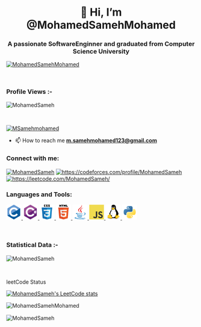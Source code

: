 <h1 align="center">👋 Hi, I’m @MohamedSamehMohamed</h1>
<h3 align="center">A passionate SoftwareEnginner and graduated from Computer Science University</h3>


<p align="left"> <a href="https://github.com/ryo-ma/github-profile-trophy">
  <img src="https://github-profile-trophy.vercel.app/?username=MohamedSamehMohamed" alt="MohamedSamehMohamed" />
  </a> 
</p>

<br>

<p align="right"> <h3>Profile Views :-</h3> 
<img src="https://komarev.com/ghpvc/?username=MohamedSamehMohamed&label=Profile%20views&color=0e75b6&style=flat" alt="MohamedSameh" /> 
  </p>

<br>

<p align="left"> <a href="https://twitter.com/MSamehmohamed" target="blank"><img src="https://img.shields.io/twitter/follow/MSamehmohamed?logo=twitter&style=for-the-badge" alt="MSamehmohamed" /></a> </p>


- 📫 How to reach me **m.samehmohamed123@gmail.com**

<h3 align="left">Connect with me:</h3>
<p align="left">
<a href="https://www.linkedin.com/in/mohamedsamehmohamed/" target="blank">
  <img align="center" src="https://raw.githubusercontent.com/rahuldkjain/github-profile-readme-generator/master/src/images/icons/Social/linked-in-alt.svg" alt="MohamedSameh" height="30" width="40" /></a>
<a href="https://codeforces.com/profile/MohamedSameh" target="blank"><img align="center" src="https://raw.githubusercontent.com/rahuldkjain/github-profile-readme-generator/master/src/images/icons/Social/codeforces.svg" alt="https://codeforces.com/profile/MohamedSameh" height="30" width="40" /></a>
<a href="https://leetcode.com/MohamedSameh/" target="blank"><img align="center" src="https://raw.githubusercontent.com/rahuldkjain/github-profile-readme-generator/master/src/images/icons/Social/leet-code.svg" alt="https://leetcode.com/MohamedSameh/" height="30" width="40" /></a>

</p>

<h3 align="left">Languages and Tools:</h3>
<p align="left"> 
  
  <a href="https://www.cprogramming.com/" target="_blank" rel="noreferrer"> 
  <img src="https://raw.githubusercontent.com/devicons/devicon/master/icons/c/c-original.svg" alt="c" width="40" height="40"/> </a> 
 
  <a href="https://www.w3schools.com/cs/" target="_blank" rel="noreferrer"> 
    <img src="https://raw.githubusercontent.com/devicons/devicon/master/icons/csharp/csharp-original.svg" alt="csharp" width="40" height="40"/> </a> 
 
  <a href="https://www.w3schools.com/css/" target="_blank" rel="noreferrer"> 
    <img src="https://raw.githubusercontent.com/devicons/devicon/master/icons/css3/css3-original-wordmark.svg" alt="css3" width="40" height="40"/> </a> 
 
  <a href="https://www.w3.org/html/" target="_blank" rel="noreferrer"> 
    <img src="https://raw.githubusercontent.com/devicons/devicon/master/icons/html5/html5-original-wordmark.svg" alt="html5" width="40" height="40"/> </a> 
  
  <a href="https://www.java.com" target="_blank" rel="noreferrer"> 
    <img src="https://raw.githubusercontent.com/devicons/devicon/master/icons/java/java-original.svg" alt="java" width="40" height="40"/> </a> 
  
  <a href="https://developer.mozilla.org/en-US/docs/Web/JavaScript" target="_blank" rel="noreferrer"> 
    <img src="https://raw.githubusercontent.com/devicons/devicon/master/icons/javascript/javascript-original.svg" alt="javascript" width="40" height="40"/> </a> 
  
  <a href="https://www.linux.org/" target="_blank" rel="noreferrer"> 
    <img src="https://raw.githubusercontent.com/devicons/devicon/master/icons/linux/linux-original.svg" alt="linux" width="40" height="40"/> </a> 
  
 
  <a href="https://www.python.org" target="_blank" rel="noreferrer"> 
    <img src="https://raw.githubusercontent.com/devicons/devicon/master/icons/python/python-original.svg" alt="python" width="40" height="40"/> </a> 
  
</p>

<br>
<h3>Statistical Data :-</h3>
<p><img align="center"
  src="https://github-readme-stats.vercel.app/api/top-langs?username=MohamedSamehMohamed&show_icons=true&locale=en" alt="MohamedSameh"
    bg_color=#808080/></p>

<br>
<p>leetCode Status</p>

[![MohamedSameh's LeetCode stats](https://leetcode-stats-six.vercel.app/?username=MohamedSameh)](https://github.com/KnlnKS/leetcode-stats)

<p><img align="center" src="https://github-readme-stats.vercel.app/api?username=MohamedSamehMohamed&show_icons=true&locale=en" alt="MohamedSamehMohamed" /></p>

<p><img align="center" src="https://github-readme-streak-stats.herokuapp.com/?user=MohamedSamehMohamed&show_icons=true&locale=en" alt="MohamedSameh" /></p>
